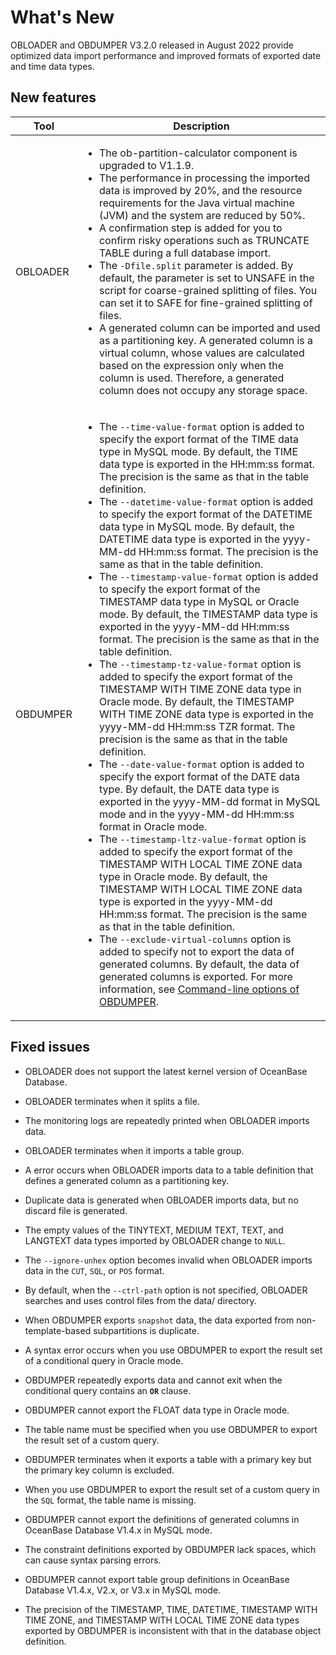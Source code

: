 # What's New

OBLOADER and OBDUMPER V3.2.0 released in August 2022 provide optimized data import performance and improved formats of exported date and time data types.



## New features



| Tool | Description                                                                                                                                                                                                                                                                                                                                                                                                                                                                                                                                                                                                                                                                                                                                                                                                                                                                                                                                                                                                                                                                                                                                                                                                                                                                                                                                                                                                                                                                                                                                                                                                                                                                                                                                                                                                                                                                                                                                                                                                                                                        |
|----------|--------------------------------------------------------------------------------------------------------------------------------------------------------------------------------------------------------------------------------------------------------------------------------------------------------------------------------------------------------------------------------------------------------------------------------------------------------------------------------------------------------------------------------------------------------------------------------------------------------------------------------------------------------------------------------------------------------------------------------------------------------------------------------------------------------------------------------------------------------------------------------------------------------------------------------------------------------------------------------------------------------------------------------------------------------------------------------------------------------------------------------------------------------------------------------------------------------------------------------------------------------------------------------------------------------------------------------------------------------------------------------------------------------------------------------------------------------------------------------------------------------------------------------------------------------------------------------------------------------------------------------------------------------------------------------------------------------------------------------------------------------------------------------------------------------------------------------------------------------------------------------------------------------------------------------------------------------------------------------------------------------------------------------------------------------------------|
| OBLOADER | <ul><li> The ob-partition-calculator component is upgraded to V1.1.9.  </li>  <li>  The performance in processing the imported data is improved by 20%, and the resource requirements for the Java virtual machine (JVM) and the system are reduced by 50%.  </li>  <li> A confirmation step is added for you to confirm risky operations such as TRUNCATE TABLE during a full database import. </li>  <li> The `-Dfile.split` parameter is added. By default, the parameter is set to UNSAFE in the script for coarse-grained splitting of files. You can set it to SAFE for fine-grained splitting of files.  </li><li> A generated column can be imported and used as a partitioning key. A generated column is a virtual column, whose values are calculated based on the expression only when the column is used. Therefore, a generated column does not occupy any storage space. </li></ul>                                                                                                                                                                                                                                                                                                                                                                                                                                                                                                                                                                                                                                                                                                                                                                                                                                                                                                                                                                                                                                                                                                                                                                   |
| OBDUMPER | <ul><li> The `--time-value-format` option is added to specify the export format of the TIME data type in MySQL mode. By default, the TIME data type is exported in the HH:mm:ss format. The precision is the same as that in the table definition. </li>   <li> The `--datetime-value-format` option is added to specify the export format of the DATETIME data type in MySQL mode. By default, the DATETIME data type is exported in the yyyy-MM-dd HH:mm:ss format. The precision is the same as that in the table definition.  </li>  <li> The `--timestamp-value-format` option is added to specify the export format of the TIMESTAMP data type in MySQL or Oracle mode. By default, the TIMESTAMP data type is exported in the yyyy-MM-dd HH:mm:ss format. The precision is the same as that in the table definition.  </li>  <li> The `--timestamp-tz-value-format` option is added to specify the export format of the TIMESTAMP WITH TIME ZONE data type in Oracle mode. By default, the TIMESTAMP WITH TIME ZONE data type is exported in the yyyy-MM-dd HH:mm:ss TZR format. The precision is the same as that in the table definition. </li>  <li> The `--date-value-format` option is added to specify the export format of the DATE data type. By default, the DATE data type is exported in the yyyy-MM-dd format in MySQL mode and in the yyyy-MM-dd HH:mm:ss format in Oracle mode.  </li>  <li> The `--timestamp-ltz-value-format` option is added to specify the export format of the TIMESTAMP WITH LOCAL TIME ZONE data type in Oracle mode. By default, the TIMESTAMP WITH LOCAL TIME ZONE data type is exported in the yyyy-MM-dd HH:mm:ss format. The precision is the same as that in the table definition.  </li>  <li> The `--exclude-virtual-columns` option is added to specify not to export the data of generated columns. By default, the data of generated columns is exported. For more information, see [Command-line options of OBDUMPER](4.OBDUMPER/2.obdumper-user-guide/3.obdumper-command-line-options.md). </li></ul> |



## Fixed issues

* OBLOADER does not support the latest kernel version of OceanBase Database.

* OBLOADER terminates when it splits a file.

* The monitoring logs are repeatedly printed when OBLOADER imports data.

* OBLOADER terminates when it imports a table group.

* A error occurs when OBLOADER imports data to a table definition that defines a generated column as a partitioning key.

* Duplicate data is generated when OBLOADER imports data, but no discard file is generated.

* The empty values of the TINYTEXT, MEDIUM TEXT, TEXT, and LANGTEXT data types imported by OBLOADER change to `NULL`.

* The `--ignore-unhex` option becomes invalid when OBLOADER imports data in the `CUT`, `SQL`, or `POS` format.

* By default, when the `--ctrl-path` option is not specified, OBLOADER searches and uses control files from the data/ directory.

* When OBDUMPER exports `snapshot` data, the data exported from non-template-based subpartitions is duplicate.

* A syntax error occurs when you use OBDUMPER to export the result set of a conditional query in Oracle mode.

* OBDUMPER repeatedly exports data and cannot exit when the conditional query contains an **`OR`** clause.

* OBDUMPER cannot export the FLOAT data type in Oracle mode.

* The table name must be specified when you use OBDUMPER to export the result set of a custom query.

* OBDUMPER terminates when it exports a table with a primary key but the primary key column is excluded.

* When you use OBDUMPER to export the result set of a custom query in the `SQL` format, the table name is missing.

* OBDUMPER cannot export the definitions of generated columns in OceanBase Database V1.4.x in MySQL mode.

* The constraint definitions exported by OBDUMPER lack spaces, which can cause syntax parsing errors.

* OBDUMPER cannot export table group definitions in OceanBase Database V1.4.x, V2.x, or V3.x in MySQL mode.

* The precision of the TIMESTAMP, TIME, DATETIME, TIMESTAMP WITH TIME ZONE, and TIMESTAMP WITH LOCAL TIME ZONE data types exported by OBDUMPER is inconsistent with that in the database object definition.